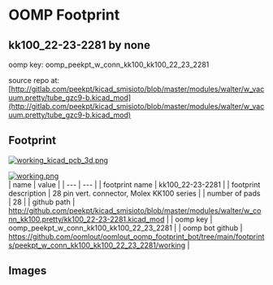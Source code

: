 # OOMP Footprint  
## kk100_22-23-2281  by none  
  
oomp key: oomp_peekpt_w_conn_kk100_kk100_22_23_2281  
  
source repo at: [http://gitlab.com/peekpt/kicad_smisioto/blob/master/modules/walter/w_vacuum.pretty/tube_gzc9-b.kicad_mod](http://gitlab.com/peekpt/kicad_smisioto/blob/master/modules/walter/w_vacuum.pretty/tube_gzc9-b.kicad_mod)  
## Footprint  
  
[![working_kicad_pcb_3d.png](working_kicad_pcb_3d_600.png)](working_kicad_pcb_3d.png)  
  
[![working.png](working_600.png)](working.png)  
| name | value | 
| --- | --- | 
| footprint name | kk100_22-23-2281 | 
| footprint description | 28 pin vert. connector, Molex KK100 series | 
| number of pads | 28 | 
| github path | http://github.com/peekpt/kicad_smisioto/blob/master/modules/walter/w_conn_kk100.pretty/kk100_22-23-2281.kicad_mod | 
| oomp key | oomp_peekpt_w_conn_kk100_kk100_22_23_2281 | 
| oomp bot github | https://github.com/oomlout/oomlout_oomp_footprint_bot/tree/main/footprints/peekpt_w_conn_kk100_kk100_22_23_2281/working | 
## Images  
